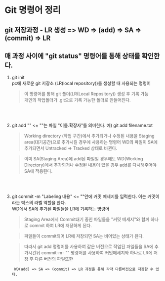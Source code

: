 # Git 명령어 정리       
## git 저장과정 - LR 생성 => WD => (add) => SA => (commit) => LR    
## 매 과정 사이에 "git status" 명령어를 통해 상태를 확인한다.

1. git init   
pc에 새로운 git 저장소 (LR(local repository))를 생성할 때 사용되는 명령어

    >이 명령어를 통해 git 폴더(LR(Local Repository)) 생성 후 기록 가능   
    >개인의 작업폴더가 .git으로 기록 가능한 폴더로 만들어진다.
   
   <br><br>

2. git add "" <= ""는 파일 "이름.확장자"를 의미한다. 예) git add filename.txt   

    >Working directory (작업 구간)에서 추가되거나 수정된 내용을 Staging area(대기공간)으로 추가시킬 경우에 사용하는 명령어 WD의 파일이 SA에 추가되면서 Untracked => Tracked 상태로 바뀐다.

    >이미 SA(Staging Area)에 add된 파일일 경우에도 WD(Working Directory)에서 추가되거나 수정된 내용이 있을 경우 add를 다시해주어야 SA에 적용된다.

<br><br>

3. git commit -m "Labeling 내용" <= ""안에 커밋 메세지를 입력한다. 이는 커밋이라는 박스의 라벨 역할을 한다.   
    WD에서 SA에 추가된 파일들을 LR에 기록하는 명령어   
   
    >Staging Area에서 Commit대기 중인 파일들을 "커밋 메세지"와 함께 하나로 commit 하여 LR에 저장하게 된다.   
      
    >파일들이 commit되어 LR에 저장되면 SA는 비어있는 상태가 된다. 

    >따라서 git add 명령어를 사용하여 같은 버전으로 작업된 파일들을 SA에 추가시킨뒤 commit-m- "" 명령어를 사용하여 커밋메세지와 하나로 LR에 저장 후 다른 버전의 파일또한 
       
        WD(add) => SA => (commit) => LR 과정을 통해 각각 다른버전으로 저장할 수 있다.   
        

